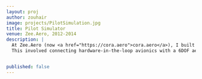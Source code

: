 ```yaml
---
layout: proj
author: zouhair
image: projects/PilotSimulation.jpg
title: Pilot Simulator
venue: Zee.Aero, 2012-2014
description: |
  At Zee.Aero (now <a href="https://cora.aero">cora.aero</a>), I built a pilot simulator to experiment with control laws and inceptors, as well as for flight test pilots to train ahead of real life flights. 
  This involved connecting hardware-in-the-loop avionics with a 6DOF aerodynamics simulation, and displaying the aircraft's behavior on a curved screen. This required calibrating the projectors, minimizing and quantifying the lag between inceptors and display, building tools to emulate failures, etc.


published: false
---
```


